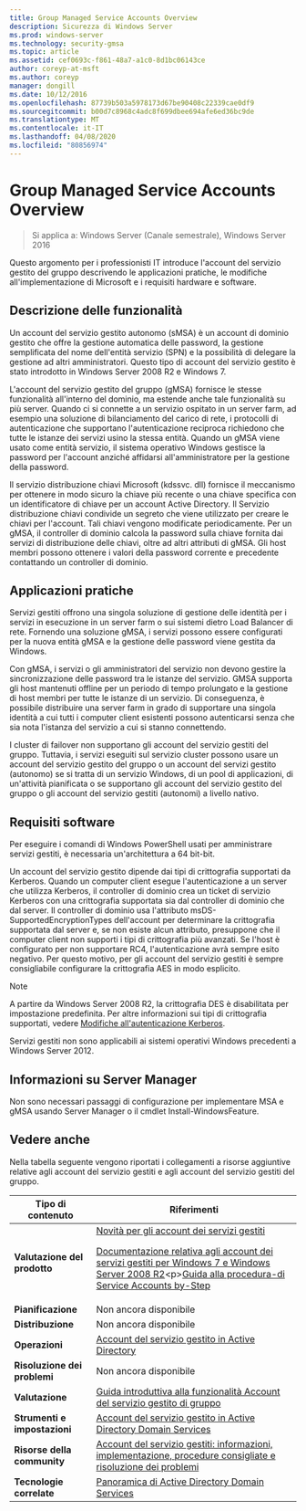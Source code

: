 ```yaml
---
title: Group Managed Service Accounts Overview
description: Sicurezza di Windows Server
ms.prod: windows-server
ms.technology: security-gmsa
ms.topic: article
ms.assetid: cef0693c-f861-48a7-a1c0-8d1bc06143ce
author: coreyp-at-msft
ms.author: coreyp
manager: dongill
ms.date: 10/12/2016
ms.openlocfilehash: 87739b503a5978173d67be90408c22339cae0df9
ms.sourcegitcommit: b00d7c8968c4adc8f699dbee694afe6ed36bc9de
ms.translationtype: MT
ms.contentlocale: it-IT
ms.lasthandoff: 04/08/2020
ms.locfileid: "80856974"
---
```

# <a name="group-managed-service-accounts-overview"></a>Group Managed Service Accounts Overview

>Si applica a: Windows Server (Canale semestrale), Windows Server 2016

Questo argomento per i professionisti IT introduce l'account del servizio gestito del gruppo descrivendo le applicazioni pratiche, le modifiche all'implementazione di Microsoft e i requisiti hardware e software.


## <a name="feature-description"></a><a name="BKMK_OVER"></a>Descrizione delle funzionalità
Un account del servizio gestito autonomo (sMSA) è un account di dominio gestito che offre la gestione automatica delle password, la gestione semplificata del nome dell'entità servizio (SPN) e la possibilità di delegare la gestione ad altri amministratori. Questo tipo di account del servizio gestito è stato introdotto in Windows Server 2008 R2 e Windows 7.

L'account del servizio gestito del gruppo (gMSA) fornisce le stesse funzionalità all'interno del dominio, ma estende anche tale funzionalità su più server. Quando ci si connette a un servizio ospitato in un server farm, ad esempio una soluzione di bilanciamento del carico di rete, i protocolli di autenticazione che supportano l'autenticazione reciproca richiedono che tutte le istanze dei servizi usino la stessa entità. Quando un gMSA viene usato come entità servizio, il sistema operativo Windows gestisce la password per l'account anziché affidarsi all'amministratore per la gestione della password.

Il servizio distribuzione chiavi Microsoft \(kdssvc. dll\) fornisce il meccanismo per ottenere in modo sicuro la chiave più recente o una chiave specifica con un identificatore di chiave per un account Active Directory. Il Servizio distribuzione chiavi condivide un segreto che viene utilizzato per creare le chiavi per l'account. Tali chiavi vengono modificate periodicamente. Per un gMSA, il controller di dominio calcola la password sulla chiave fornita dai servizi di distribuzione delle chiavi, oltre ad altri attributi di gMSA.  Gli host membri possono ottenere i valori della password corrente e precedente contattando un controller di dominio.

## <a name="practical-applications"></a><a name="BKMK_APP"></a>Applicazioni pratiche
Servizi gestiti offrono una singola soluzione di gestione delle identità per i servizi in esecuzione in un server farm o sui sistemi dietro Load Balancer di rete. Fornendo una soluzione gMSA, i servizi possono essere configurati per la nuova entità gMSA e la gestione delle password viene gestita da Windows.

Con gMSA, i servizi o gli amministratori del servizio non devono gestire la sincronizzazione delle password tra le istanze del servizio. GMSA supporta gli host mantenuti offline per un periodo di tempo prolungato e la gestione di host membri per tutte le istanze di un servizio. Di conseguenza, è possibile distribuire una server farm in grado di supportare una singola identità a cui tutti i computer client esistenti possono autenticarsi senza che sia nota l'istanza del servizio a cui si stanno connettendo.

I cluster di failover non supportano gli account del servizio gestiti del gruppo. Tuttavia, i servizi eseguiti sul servizio cluster possono usare un account del servizio gestito del gruppo o un account del servizi gestito (autonomo) se si tratta di un servizio Windows, di un pool di applicazioni, di un'attività pianificata o se supportano gli account del servizio gestito del gruppo o gli account del servizio gestiti (autonomi) a livello nativo.

## <a name="software-requirements"></a><a name="BKMK_SOFT"></a>Requisiti software

Per eseguire i comandi di Windows PowerShell usati per amministrare servizi gestiti, è necessaria un'architettura a 64 bit\-bit.

Un account del servizio gestito dipende dai tipi di crittografia supportati da Kerberos. Quando un computer client esegue l'autenticazione a un server che utilizza Kerberos, il controller di dominio crea un ticket di servizio Kerberos con una crittografia supportata sia dal controller di dominio che dal server. Il controller di dominio usa l'attributo msDS\-SupportedEncryptionTypes dell'account per determinare la crittografia supportata dal server e, se non esiste alcun attributo, presuppone che il computer client non supporti i tipi di crittografia più avanzati. Se l'host è configurato per non supportare RC4, l'autenticazione avrà sempre esito negativo. Per questo motivo, per gli account del servizio gestiti è sempre consigliabile configurare la crittografia AES in modo esplicito.

> [!NOTE]
> A partire da Windows Server 2008 R2, la crittografia DES è disabilitata per impostazione predefinita. Per altre informazioni sui tipi di crittografia supportati, vedere [Modifiche all'autenticazione Kerberos](https://technet.microsoft.com/library/dd560670(WS.10).aspx).

Servizi gestiti non sono applicabili ai sistemi operativi Windows precedenti a Windows Server 2012.

## <a name="server-manager-information"></a>Informazioni su Server Manager
Non sono necessari passaggi di configurazione per implementare MSA e gMSA usando Server Manager o il cmdlet Install\-WindowsFeature.

## <a name="see-also"></a><a name="BKMK_LINKS"></a>Vedere anche
Nella tabella seguente vengono riportati i collegamenti a risorse aggiuntive relative agli account del servizio gestiti e agli account del servizio gestiti del gruppo.

|Tipo di contenuto|Riferimenti|
|--------|-------|
|**Valutazione del prodotto**|[Novità per gli account dei servizi gestiti](what-s-new-for-managed-service-accounts.md)<p>[Documentazione relativa agli account dei servizi gestiti per Windows 7 e Windows Server 2008 R2](https://technet.microsoft.com/library/ff641731(v=ws.10).aspx)<p>[Guida alla procedura\-di Service Accounts by\-Step](https://technet.microsoft.com/library/dd548356(v=ws.10).aspx)|
|**Pianificazione**|Non ancora disponibile|
|**Distribuzione**|Non ancora disponibile|
|**Operazioni**|[Account del servizio gestito in Active Directory](https://technet.microsoft.com/library/dd378925(v=ws.10).aspx)|
|**Risoluzione dei problemi**|Non ancora disponibile|
|**Valutazione**|[Guida introduttiva alla funzionalità Account del servizio gestito di gruppo](getting-started-with-group-managed-service-accounts.md)|
|**Strumenti e impostazioni**|[Account del servizio gestito in Active Directory Domain Services](https://technet.microsoft.com/library/dd378925(v=WS.10).aspx)|
|**Risorse della community**|[Account del servizio gestiti: informazioni, implementazione, procedure consigliate e risoluzione dei problemi](https://blogs.technet.com/b/askds/archive/2009/09/10/managed-service-accounts-understanding-implementing-best-practices-and-troubleshooting.aspx)|
|**Tecnologie correlate**|[Panoramica di Active Directory Domain Services](active-directory-domain-services-overview.md)|


